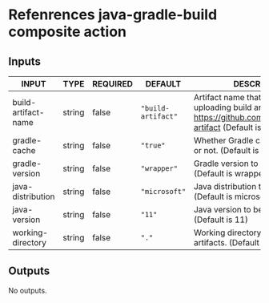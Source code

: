 # Refenrences java-gradle-build composite action

## Inputs

<!-- AUTO-DOC-INPUT:START - Do not remove or modify this section -->

| INPUT               | TYPE   | REQUIRED | DEFAULT            | DESCRIPTION                                                                                                                           |
| ------------------- | ------ | -------- | ------------------ | ------------------------------------------------------------------------------------------------------------------------------------- |
| build-artifact-name | string | false    | `"build-artifact"` | Artifact name that is used for uploading build artifacts, see https://github.com/actions/upload-artifact (Default is build-artifact). |
| gradle-cache        | string | false    | `"true"`           | Whether Gradle caching is enabled or not. (Default is true)                                                                           |
| gradle-version      | string | false    | `"wrapper"`        | Gradle version to be installed. (Default is wrapper)                                                                                  |
| java-distribution   | string | false    | `"microsoft"`      | Java distribution to be installed. (Default is microsoft)                                                                             |
| java-version        | string | false    | `"11"`             | Java version to be installed. (Default is 11)                                                                                         |
| working-directory   | string | false    | `"."`              | Working directory of your Gradle artifacts. (Default is .)                                                                            |

<!-- AUTO-DOC-INPUT:END -->

## Outputs

<!-- AUTO-DOC-OUTPUT:START - Do not remove or modify this section -->

No outputs.

<!-- AUTO-DOC-OUTPUT:END -->
